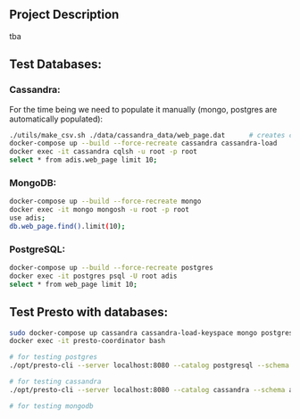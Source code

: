 ## Project Description
tba

## Test Databases:

### Cassandra:

For the time being we need to populate it manually (mongo, postgres are automatically populated):
```bash
./utils/make_csv.sh ./data/cassandra_data/web_page.dat      # creates csv out of .dat file
docker-compose up --build --force-recreate cassandra cassandra-load
docker exec -it cassandra cqlsh -u root -p root
select * from adis.web_page limit 10;
```
### MongoDB:

```bash
docker-compose up --build --force-recreate mongo
docker exec -it mongo mongosh -u root -p root
use adis;
db.web_page.find().limit(10);
```

### PostgreSQL:

```bash
docker-compose up --build --force-recreate postgres
docker exec -it postgres psql -U root adis
select * from web_page limit 10;

```

## Test Presto with databases:

```bash
sudo docker-compose up cassandra cassandra-load-keyspace mongo postgres presto-coordinator presto-worker1 presto-worker2
docker exec -it presto-coordinator bash

# for testing postgres
./opt/presto-cli --server localhost:8080 --catalog postgresql --schema  public --execute 'select count(*) from web_page;' 

# for testing cassandra
./opt/presto-cli --server localhost:8080 --catalog cassandra --schema adis --execute 'select * from  web_page limit 10;'

# for testing mongodb

```